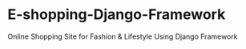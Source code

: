 # E-shopping-Django-Framework
Online Shopping Site for Fashion &amp; Lifestyle Using Django Framework 

